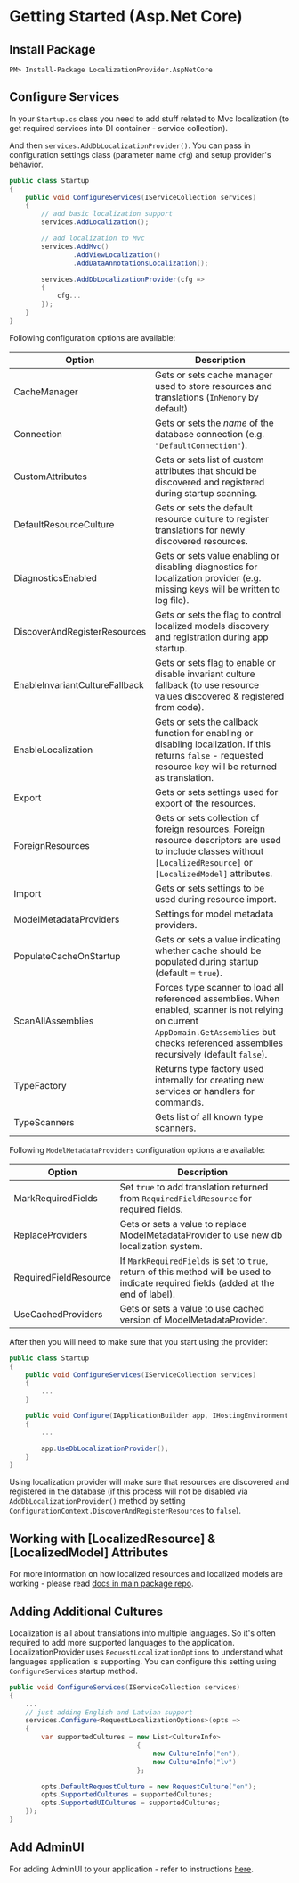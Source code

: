# Getting Started (Asp.Net Core)

## Install Package

```
PM> Install-Package LocalizationProvider.AspNetCore
```

## Configure Services

In your `Startup.cs` class you need to add stuff related to Mvc localization (to get required services into DI container - service collection).

And then `services.AddDbLocalizationProvider()`. You can pass in configuration settings class (parameter name `cfg`) and setup provider's behavior.

```csharp
public class Startup
{
    public void ConfigureServices(IServiceCollection services)
    {
        // add basic localization support
        services.AddLocalization();

        // add localization to Mvc
        services.AddMvc()
                .AddViewLocalization()
                .AddDataAnnotationsLocalization();

        services.AddDbLocalizationProvider(cfg =>
        {
            cfg...
        });
    }
}
```

Following configuration options are available:

| Option | Description |
|------|------|
| CacheManager | Gets or sets cache manager used to store resources and translations (`InMemory` by default) |
| Connection | Gets or sets the *name* of the database connection (e.g. `"DefaultConnection"`). |
| CustomAttributes | Gets or sets list of custom attributes that should be discovered and registered during startup scanning. |
| DefaultResourceCulture | Gets or sets the default resource culture to register translations for newly discovered resources. |
| DiagnosticsEnabled | Gets or sets value enabling or disabling diagnostics for localization provider (e.g. missing keys will be written to log file). |
| DiscoverAndRegisterResources | Gets or sets the flag to control localized models discovery and registration during app startup. |
| EnableInvariantCultureFallback | Gets or sets flag to enable or disable invariant culture fallback (to use resource values discovered & registered from code). |
| EnableLocalization | Gets or sets the callback function for enabling or disabling localization. If this returns `false` - requested resource key will be returned as translation. |
| Export | Gets or sets settings used for export of the resources. |
| ForeignResources | Gets or sets collection of foreign resources. Foreign resource descriptors are used to include classes without `[LocalizedResource]` or `[LocalizedModel]` attributes. |
| Import | Gets or sets settings to be used during resource import. |
| ModelMetadataProviders | Settings for model metadata providers. |
| PopulateCacheOnStartup | Gets or sets a value indicating whether cache should be populated during startup (default = `true`). |
| ScanAllAssemblies | Forces type scanner to load all referenced assemblies. When enabled, scanner is not relying on current `AppDomain.GetAssemblies` but checks referenced assemblies recursively (default `false`). |
| TypeFactory | Returns type factory used internally for creating new services or handlers for commands. |
| TypeScanners | Gets list of all known type scanners. |


Following `ModelMetadataProviders` configuration options are available:

| Option | Description |
|------|------|
| MarkRequiredFields | Set `true` to add translation returned from `RequiredFieldResource` for required fields. |
| ReplaceProviders | Gets or sets a value to replace ModelMetadataProvider to use new db localization system. |
| RequiredFieldResource | If `MarkRequiredFields` is set to `true`, return of this method will be used to indicate required fields (added at the end of label). |
| UseCachedProviders | Gets or sets a value to use cached version of ModelMetadataProvider. |



After then you will need to make sure that you start using the provider:

```csharp
public class Startup
{
    public void ConfigureServices(IServiceCollection services)
    {
        ...
    }

    public void Configure(IApplicationBuilder app, IHostingEnvironment env)
    {
        ...

        app.UseDbLocalizationProvider();
    }
}
```

Using localization provider will make sure that resources are discovered and registered in the database (if this process will not be disabled via `AddDbLocalizationProvider()` method by setting `ConfigurationContext.DiscoverAndRegisterResources` to `false`).

## Working with [LocalizedResource] & [LocalizedModel] Attributes

For more information on how localized resources and localized models are working - please read [docs in main package repo](https://github.com/valdisiljuconoks/LocalizationProvider/blob/master/docs/resource-types.md).

## Adding Additional Cultures

Localization is all about translations into multiple languages. So it's often required to add more supported languages to the application. LocalizationProvider uses `RequestLocalizationOptions` to understand what languages application is supporting. You can configure this setting using `ConfigureServices` startup method.

```csharp
public void ConfigureServices(IServiceCollection services)
{
    ...
    // just adding English and Latvian support
    services.Configure<RequestLocalizationOptions>(opts =>
    {
        var supportedCultures = new List<CultureInfo>
                                {
                                    new CultureInfo("en"),
                                    new CultureInfo("lv")
                                };

        opts.DefaultRequestCulture = new RequestCulture("en");
        opts.SupportedCultures = supportedCultures;
        opts.SupportedUICultures = supportedCultures;
    });
}
```

## Add AdminUI

For adding AdminUI to your application - refer to instructions [here](getting-started-adminui.md).
